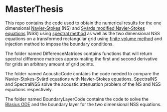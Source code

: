 # MasterThesis
This repo contains the code used to obtain the numerical results for the one dimensional [Navier-Stokes](https://en.wikipedia.org/wiki/Navier%E2%80%93Stokes_equations) (NS)
and [Svärds modified Navier-Stokes equations](https://www.researchgate.net/publication/322328860_A_new_Eulerian_model_for_viscous_and_heat_conducting_compressible_flow)
(NSS) using [spectral method](https://en.wikipedia.org/wiki/Spectral_method) as well as the two dimensional NSS equations on a transformed rectangular grid
using [finite volume method](https://en.wikipedia.org/wiki/Finite_volume_method) and injection method to impose the boundary conditions.

The folder named DifferenceMatrices contains functions that will return spectral difference matrices approximating the first and second derivative for grids an arbitrary amount of grid points.

The folder named AcousticCode contains the code needed to compare the Navier-Stokes-Svärd equations with Navier-Stokes equations. SpectralNS and SpectralNSS solve
the acoustic attenuation problem of the NS and NSS equations respectively.

The folder named BoundaryLayerCode contains the code to solve the [Blasius ODE](https://en.wikipedia.org/wiki/Blasius_boundary_layer#Blasius_equation_-_first-order_boundary_layer) 
and the boundary layer for the two dimensional NSS equations.
